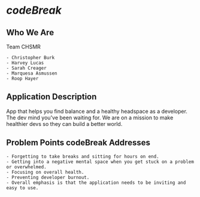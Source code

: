 # _codeBreak_

## Who We Are

Team CHSMR

    - Christopher Burk
    - Harvey Lucas
    - Sarah Creager
    - Marquesa Asmussen
    - Roop Hayer

## Application Description

App that helps you find balance and a healthy headspace as a developer. The dev mind you've been waiting for. We are on a mission to make healthier devs so they can build a better world.

## Problem Points codeBreak Addresses

    - Forgetting to take breaks and sitting for hours on end.
    - Getting into a negative mental space when you get stuck on a problem or overwhelmed.
    - Focusing on overall health.
    - Preventing developer burnout.
    - Overall emphasis is that the application needs to be inviting and easy to use.
